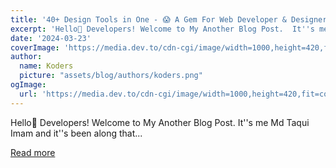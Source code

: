 ```yaml
---
title: '40+ Design Tools in One - 😱 A Gem For Web Developer & Designers'
excerpt: 'Hello👋 Developers! Welcome to My Another Blog Post.  It''s me Md Taqui Imam and it''s been along that...'
date: '2024-03-23'
coverImage: 'https://media.dev.to/cdn-cgi/image/width=1000,height=420,fit=cover,gravity=auto,format=auto/https%3A%2F%2Fdev-to-uploads.s3.amazonaws.com%2Fuploads%2Farticles%2Ft3zokjcte47zobs915x1.gif'
author:
  name: Koders
  picture: "assets/blog/authors/koders.png"
ogImage:
  url: 'https://media.dev.to/cdn-cgi/image/width=1000,height=420,fit=cover,gravity=auto,format=auto/https%3A%2F%2Fdev-to-uploads.s3.amazonaws.com%2Fuploads%2Farticles%2Ft3zokjcte47zobs915x1.gif'
---
```


Hello👋 Developers! Welcome to My Another Blog Post.  It''s me Md Taqui Imam and it''s been along that...

[Read more](https://dev.to/random_ti/all-in-one-design-tools-a-gem-for-web-developer-designers-23g8)
